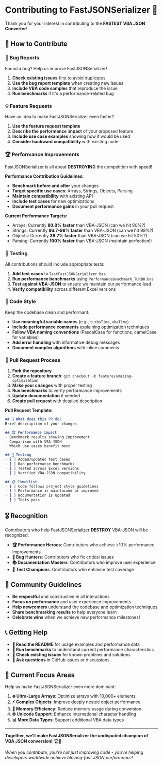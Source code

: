 # Contributing to FastJSONSerializer 🚀

Thank you for your interest in contributing to the **FASTEST VBA JSON Converter**!

## 🎯 How to Contribute

### 🐛 Bug Reports
Found a bug? Help us improve FastJSONSerializer!

1. **Check existing issues** first to avoid duplicates
2. **Use the bug report template** when creating new issues
3. **Include VBA code samples** that reproduce the issue
4. **Run benchmarks** if it's a performance-related bug

### 💡 Feature Requests
Have an idea to make FastJSONSerializer even faster?

1. **Use the feature request template**
2. **Describe the performance impact** of your proposed feature
3. **Include use case examples** showing how it would be used
4. **Consider backward compatibility** with existing code

### 🏆 Performance Improvements
FastJSONSerializer is all about **DESTROYING** the competition with speed!

**Performance Contribution Guidelines:**
- **Benchmark before and after** your changes
- **Target specific use cases**: Arrays, Strings, Objects, Parsing
- **Maintain compatibility** with existing API
- **Include test cases** for new optimizations
- **Document performance gains** in your pull request

**Current Performance Targets:**
- Arrays: Currently **80.8% faster** than VBA-JSON (can we hit 90%?)
- Strings: Currently **86.7-98% faster** than VBA-JSON (can we hit 99%?)
- Objects: Currently **38.7% faster** than VBA-JSON (can we hit 50%?)
- Parsing: Currently **100% faster** than VBA-JSON (maintain perfection!)

### 🧪 Testing
All contributions should include appropriate tests:

1. **Add test cases** to `TestFastJSONSerializer.bas`
2. **Run performance benchmarks** using `PerformanceBenchmark_TURBO.bas`
3. **Test against VBA-JSON** to ensure we maintain our performance lead
4. **Verify compatibility** across different Excel versions

### 📝 Code Style
Keep the codebase clean and performant:

- **Use meaningful variable names** (e.g., `turboTime`, `vbaTime`)
- **Include performance comments** explaining optimization techniques
- **Follow VBA naming conventions** (PascalCase for functions, camelCase for variables)
- **Add error handling** with informative debug messages
- **Document complex algorithms** with inline comments

### 🚀 Pull Request Process

1. **Fork the repository**
2. **Create a feature branch**: `git checkout -b feature/amazing-optimization`
3. **Make your changes** with proper testing
4. **Run benchmarks** to verify performance improvements
5. **Update documentation** if needed
6. **Create pull request** with detailed description

**Pull Request Template:**
```markdown
## 🎯 What does this PR do?
Brief description of your changes

## 🏆 Performance Impact
- Benchmark results showing improvement
- Comparison with VBA-JSON
- Which use cases benefit most

## 🧪 Testing
- [ ] Added/updated test cases
- [ ] Ran performance benchmarks
- [ ] Tested across Excel versions
- [ ] Verified VBA-JSON compatibility

## 📋 Checklist
- [ ] Code follows project style guidelines
- [ ] Performance is maintained or improved
- [ ] Documentation is updated
- [ ] Tests pass
```

## 🎖️ Recognition

Contributors who help FastJSONSerializer **DESTROY** VBA-JSON will be recognized:

- **🏆 Performance Heroes**: Contributors who achieve >10% performance improvements
- **🐛 Bug Hunters**: Contributors who fix critical issues
- **📚 Documentation Masters**: Contributors who improve user experience
- **🧪 Test Champions**: Contributors who enhance test coverage

## 🤝 Community Guidelines

- **Be respectful** and constructive in all interactions
- **Focus on performance** and user experience improvements
- **Help newcomers** understand the codebase and optimization techniques
- **Share benchmarking results** to help everyone learn
- **Celebrate wins** when we achieve new performance milestones!

## 📞 Getting Help

- **📖 Read the README** for usage examples and performance data
- **🧪 Run benchmarks** to understand current performance characteristics
- **🐛 Check existing issues** for known problems and solutions
- **💬 Ask questions** in GitHub issues or discussions

## 🎯 Current Focus Areas

Help us make FastJSONSerializer even more dominant:

1. **🔥 Ultra-Large Arrays**: Optimize arrays with 10,000+ elements
2. **⚡ Complex Objects**: Improve deeply nested object performance  
3. **🧠 Memory Efficiency**: Reduce memory usage during conversion
4. **🌐 Unicode Support**: Enhance international character handling
5. **📊 More Data Types**: Support additional VBA data types

---

**Together, we'll make FastJSONSerializer the undisputed champion of VBA JSON conversion!** 🏆💪

*When you contribute, you're not just improving code - you're helping developers worldwide achieve blazing-fast JSON performance!*